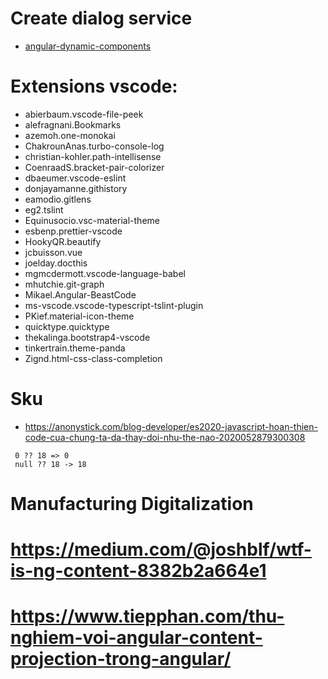 # Create dialog service
- [angular-dynamic-components](https://malcoded.com/posts/angular-dynamic-components/)
# Extensions vscode:
- abierbaum.vscode-file-peek
- alefragnani.Bookmarks
- azemoh.one-monokai
- ChakrounAnas.turbo-console-log
- christian-kohler.path-intellisense
- CoenraadS.bracket-pair-colorizer
- dbaeumer.vscode-eslint
- donjayamanne.githistory
- eamodio.gitlens
- eg2.tslint
- Equinusocio.vsc-material-theme
- esbenp.prettier-vscode
- HookyQR.beautify
- jcbuisson.vue
- joelday.docthis
- mgmcdermott.vscode-language-babel
- mhutchie.git-graph
- Mikael.Angular-BeastCode
- ms-vscode.vscode-typescript-tslint-plugin
- PKief.material-icon-theme
- quicktype.quicktype
- thekalinga.bootstrap4-vscode
- tinkertrain.theme-panda
- Zignd.html-css-class-completion
# Sku
- https://anonystick.com/blog-developer/es2020-javascript-hoan-thien-code-cua-chung-ta-da-thay-doi-nhu-the-nao-2020052879300308
 ```
  0 ?? 18 => 0
  null ?? 18 -> 18
 ```
# Manufacturing Digitalization
# https://medium.com/@joshblf/wtf-is-ng-content-8382b2a664e1
# https://www.tiepphan.com/thu-nghiem-voi-angular-content-projection-trong-angular/
